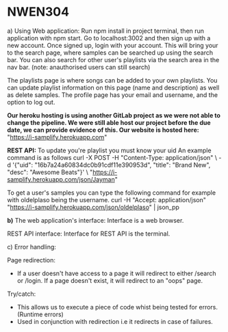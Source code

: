 # NWEN304

a) 
Using Web application: 
 Run npm install in project terminal, then run application with npm start.
 Go to localhost:3002 and then sign up with a new account.
 Once signed up, login with your account. This will bring your to the search page, where samples can be searched up using the search bar.
 You can also search for other user's playlists via the search area in the nav bar. (note: anauthorised users can still search)

The playlists page is where songs can be added to your own playlists. You can update playlist information on this page (name and description) as well as delete samples. 
The profile page has your email and username, and the option to log out.

**Our heroku hosting is using another GitLab project as we were not able to change the pipeline. We were still able host our project before the due date, we can provide evidence of this. Our website is hosted here:** "https://i-samplify.herokuapp.com"

**REST API:**
To update you're playlist you must know your uid
An example command is as follows
curl -X POST -H "Content-Type: application/json"  \  -d '{"uid": "16b7a24a60834dc0b91cdf11e390953d", "title": "Brand New", "desc": "Awesome Beats"}'  \  "https://i-samplify.herokuapp.com/json/Jayman"

To get a user's samples you can type the following command for example with oldelplaso being the username.
curl -H "Accept: application/json" "https://i-samplify.herokuapp.com/json/oldelplaso" | json_pp

**b)**
The web application's interface:
Interface is a web browser. 

REST API interface:
Interface for REST API is the terminal.

c) Error handling:

Page redirection:
- If a user doesn't have access to a page it will redirect to either /search or /login. If a page doesn't exist, it will redirect to an "oops" page. 


Try/catch:
- This allows us to execute a piece of code whist being tested for errors. (Runtime errors)
- Used in conjunction with redirection i.e it redirects in case of failures. 
